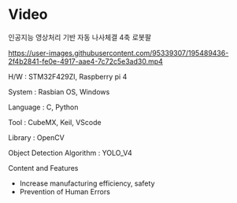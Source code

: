 # Video

인공지능 영상처리 기반 자동 나사체결 4축 로봇팔 

https://user-images.githubusercontent.com/95339307/195489436-2f4b2841-fe0e-4917-aae4-7c72c5e3ad30.mp4


H/W : STM32F429ZI, Raspberry pi 4

System : Rasbian OS, Windows

Language : C, Python

Tool : CubeMX, Keil, VScode

Library : OpenCV

Object Detection Algorithm : YOLO_V4

Content and Features
- Increase manufacturing efficiency, safety
- Prevention of Human Errors
